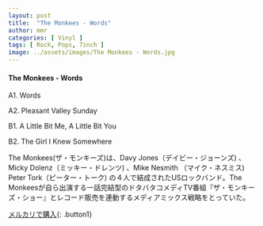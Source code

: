 ```yaml
---
layout: post
title:  "The Monkees - Words"
author: mmr
categories: [ Vinyl ]
tags: [ Rock, Pops, 7inch ]
image: ../assets/images/The Monkees - Words.jpg
---
```


#### The Monkees - Words

A1. Words

A2. Pleasant Valley Sunday

B1. A Little Bit Me, A Little Bit You

B2. The Girl I Knew Somewhere

The Monkees(ザ・モンキーズ)は、Davy Jones（デイビー・ジョーンズ) 、Micky Dolenz（ミッキー・ドレンツ) 、Mike Nesmith （マイク・ネスミス) Peter Tork（ピーター・トーク) の４人で結成されたUSロックバンド。The Monkeesが自ら出演する一話完結型のドタバタコメディTV番組『ザ・モンキーズ・ショー』とレコード販売を連動するメディアミックス戦略をとっていた。

[メルカリで購入](https://jp.mercari.com/item/m80412153029){: .button1}

